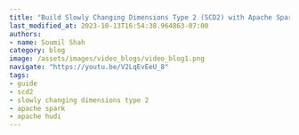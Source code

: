 ```yaml
---
title: "Build Slowly Changing Dimensions Type 2 (SCD2) with Apache Spark and Apache Hudi | Hands on Labs"
last_modified_at: 2023-10-13T16:54:38.964863-07:00
authors:
- name: Soumil Shah
category: blog
image: /assets/images/video_blogs/video_blog1.png
navigate: "https://youtu.be/V2LqEvEeU_8"
tags:
- guide
- scd2
- slowly changing dimensions type 2
- apache spark
- apache hudi
---
```

